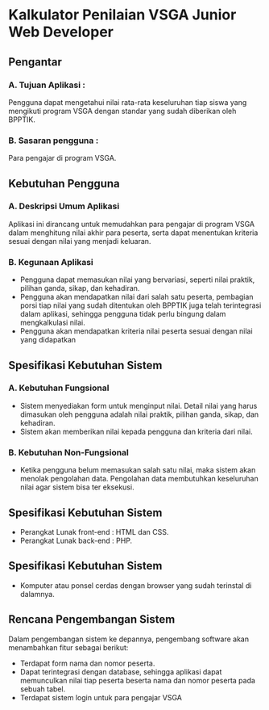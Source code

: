 # Kalkulator Penilaian VSGA Junior Web Developer

## Pengantar
### A. Tujuan Aplikasi :
Pengguna dapat mengetahui nilai rata-rata keseluruhan tiap siswa yang mengikuti program VSGA dengan standar yang sudah diberikan oleh BPPTIK.
### B. Sasaran pengguna :
Para pengajar di program VSGA.

## Kebutuhan Pengguna
### A. Deskripsi Umum Aplikasi
Aplikasi ini dirancang untuk memudahkan para pengajar di program VSGA dalam menghitung nilai akhir para peserta, serta dapat menentukan kriteria sesuai dengan nilai yang menjadi keluaran.
### B. Kegunaan Aplikasi
- Pengguna dapat memasukan nilai yang bervariasi, seperti nilai praktik, pilihan ganda, sikap, dan kehadiran.
- Pengguna akan mendapatkan nilai dari salah satu peserta, pembagian porsi tiap nilai yang sudah ditentukan oleh BPPTIK juga telah terintegrasi dalam aplikasi, sehingga pengguna tidak perlu bingung dalam mengkalkulasi nilai.
- Pengguna akan mendapatkan kriteria nilai peserta sesuai dengan nilai yang didapatkan

## Spesifikasi Kebutuhan Sistem
### A. Kebutuhan Fungsional
- Sistem menyediakan form untuk menginput nilai. Detail nilai yang harus dimasukan oleh pengguna adalah nilai praktik, pilihan ganda, sikap, dan kehadiran.
- Sistem akan memberikan nilai kepada pengguna dan kriteria dari nilai.
### B. Kebutuhan Non-Fungsional
- Ketika pengguna belum memasukan salah satu nilai, maka sistem akan menolak pengolahan data. Pengolahan data membutuhkan keseluruhan nilai agar sistem bisa ter eksekusi.

## Spesifikasi Kebutuhan Sistem
- Perangkat Lunak front-end : HTML dan CSS.
- Perangkat Lunak back-end : PHP.

## Spesifikasi Kebutuhan Sistem
- Komputer atau ponsel cerdas dengan browser yang sudah terinstal di dalamnya.

## Rencana Pengembangan Sistem
Dalam pengembangan sistem ke depannya, pengembang software akan menambahkan fitur sebagai berikut:
- Terdapat form nama dan nomor peserta.
- Dapat terintegrasi dengan database, sehingga aplikasi dapat memunculkan nilai tiap peserta beserta nama dan nomor peserta pada sebuah tabel.
- Terdapat sistem login untuk para pengajar VSGA